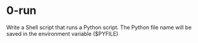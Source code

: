 # 0-run
Write a Shell script that runs a Python script.
The Python file name will be saved in the environment variable ($PYFILE)

